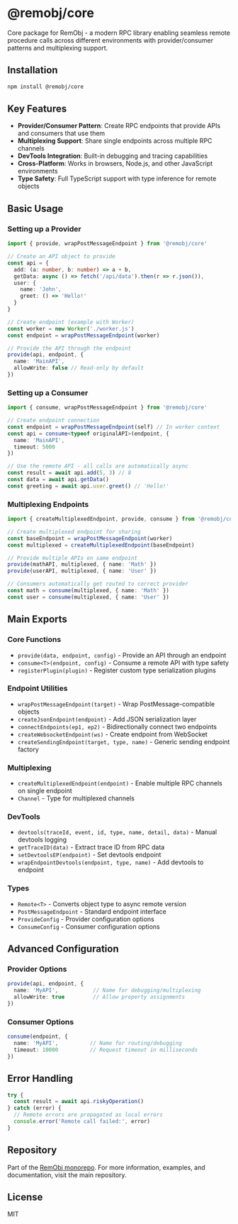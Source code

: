 # @remobj/core

Core package for RemObj - a modern RPC library enabling seamless remote procedure calls across different environments with provider/consumer patterns and multiplexing support.

## Installation

```bash
npm install @remobj/core
```

## Key Features

- **Provider/Consumer Pattern**: Create RPC endpoints that provide APIs and consumers that use them
- **Multiplexing Support**: Share single endpoints across multiple RPC channels  
- **DevTools Integration**: Built-in debugging and tracing capabilities
- **Cross-Platform**: Works in browsers, Node.js, and other JavaScript environments
- **Type Safety**: Full TypeScript support with type inference for remote objects

## Basic Usage

### Setting up a Provider

```typescript
import { provide, wrapPostMessageEndpoint } from '@remobj/core'

// Create an API object to provide
const api = {
  add: (a: number, b: number) => a + b,
  getData: async () => fetch('/api/data').then(r => r.json()),
  user: {
    name: 'John',
    greet: () => 'Hello!'
  }
}

// Create endpoint (example with Worker)
const worker = new Worker('./worker.js')
const endpoint = wrapPostMessageEndpoint(worker)

// Provide the API through the endpoint
provide(api, endpoint, { 
  name: 'MainAPI',
  allowWrite: false // Read-only by default
})
```

### Setting up a Consumer

```typescript
import { consume, wrapPostMessageEndpoint } from '@remobj/core'

// Create endpoint connection
const endpoint = wrapPostMessageEndpoint(self) // In worker context
const api = consume<typeof originalAPI>(endpoint, { 
  name: 'MainAPI',
  timeout: 5000 
})

// Use the remote API - all calls are automatically async
const result = await api.add(5, 3) // 8
const data = await api.getData()
const greeting = await api.user.greet() // 'Hello!'
```

### Multiplexing Endpoints

```typescript
import { createMultiplexedEndpoint, provide, consume } from '@remobj/core'

// Create multiplexed endpoint for sharing
const baseEndpoint = wrapPostMessageEndpoint(worker)
const multiplexed = createMultiplexedEndpoint(baseEndpoint)

// Provide multiple APIs on same endpoint
provide(mathAPI, multiplexed, { name: 'Math' })
provide(userAPI, multiplexed, { name: 'User' })

// Consumers automatically get routed to correct provider
const math = consume(multiplexed, { name: 'Math' })
const user = consume(multiplexed, { name: 'User' })
```

## Main Exports

### Core Functions
- `provide(data, endpoint, config)` - Provide an API through an endpoint
- `consume<T>(endpoint, config)` - Consume a remote API with type safety
- `registerPlugin(plugin)` - Register custom type serialization plugins

### Endpoint Utilities  
- `wrapPostMessageEndpoint(target)` - Wrap PostMessage-compatible objects
- `createJsonEndpoint(endpoint)` - Add JSON serialization layer
- `connectEndpoints(ep1, ep2)` - Bidirectionally connect two endpoints
- `createWebsocketEndpoint(ws)` - Create endpoint from WebSocket
- `createSendingEndpoint(target, type, name)` - Generic sending endpoint factory

### Multiplexing
- `createMultiplexedEndpoint(endpoint)` - Enable multiple RPC channels on single endpoint
- `Channel` - Type for multiplexed channels

### DevTools
- `devtools(traceId, event, id, type, name, detail, data)` - Manual devtools logging
- `getTraceID(data)` - Extract trace ID from RPC data
- `setDevtoolsEP(endpoint)` - Set devtools endpoint
- `wrapEndpointDevtools(endpoint, type, name)` - Add devtools to endpoint

### Types
- `Remote<T>` - Converts object type to async remote version
- `PostMessageEndpoint` - Standard endpoint interface  
- `ProvideConfig` - Provider configuration options
- `ConsumeConfig` - Consumer configuration options

## Advanced Configuration

### Provider Options

```typescript
provide(api, endpoint, {
  name: 'MyAPI',           // Name for debugging/multiplexing
  allowWrite: true         // Allow property assignments
})
```

### Consumer Options

```typescript
consume(endpoint, {
  name: 'MyAPI',          // Name for routing/debugging  
  timeout: 10000          // Request timeout in milliseconds
})
```

## Error Handling

```typescript
try {
  const result = await api.riskyOperation()
} catch (error) {
  // Remote errors are propagated as local errors
  console.error('Remote call failed:', error)
}
```

## Repository

Part of the [RemObj monorepo](https://github.com/remobj/remobj). For more information, examples, and documentation, visit the main repository.

## License

MIT